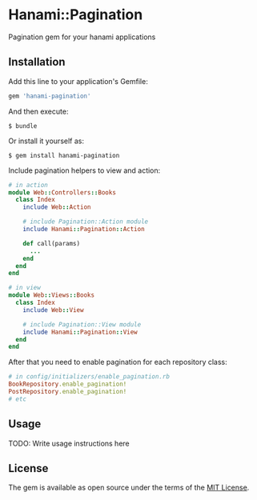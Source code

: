 # Hanami::Pagination
Pagination gem for your hanami applications

## Installation

Add this line to your application's Gemfile:

```ruby
gem 'hanami-pagination'
```

And then execute:

    $ bundle

Or install it yourself as:

    $ gem install hanami-pagination

Include pagination helpers to view and action:

```ruby
# in action
module Web::Controllers::Books
  class Index
    include Web::Action

    # include Pagination::Action module
    include Hanami::Pagination::Action

    def call(params)
      ...
    end
  end
end
```

```ruby
# in view
module Web::Views::Books
  class Index
    include Web::View

    # include Pagination::View module
    include Hanami::Pagination::View
  end
end
```

After that you need to enable pagination for each repository class:
```ruby
# in config/initializers/enable_pagination.rb
BookRepository.enable_pagination!
PostRepository.enable_pagination!
# etc
```

## Usage
TODO: Write usage instructions here


## License

The gem is available as open source under the terms of the [MIT License](http://opensource.org/licenses/MIT).

